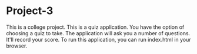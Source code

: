 # Project-3

This is a college project.
This is a quiz application.
You have the option of choosing a quiz to take.
The application will ask you a number of questions.
It'll record your score.
To run this application, you can run index.html in your browser.
